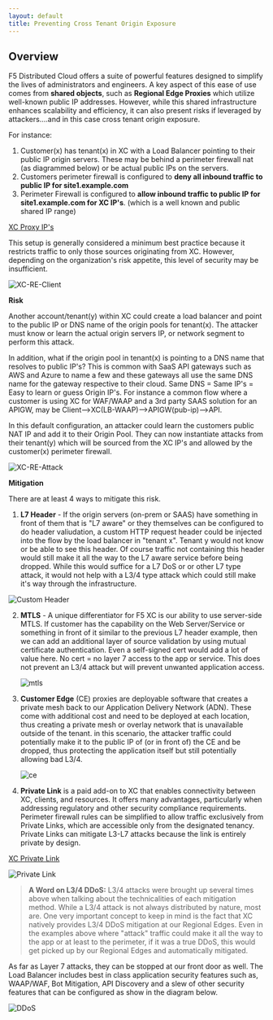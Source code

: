 ```yaml
---
layout: default
title: Preventing Cross Tenant Origin Exposure
---
```


## Overview

F5 Distributed Cloud offers a suite of powerful features designed to simplify the lives of administrators and engineers. A key aspect of this ease of use comes from **shared objects**, such as **Regional Edge Proxies** which utilize well-known public IP addresses. However, while this shared infrastructure enhances scalability and efficiency, it can also present risks if leveraged by attackers....and in this case cross tenant origin exposure.  

For instance:

1. Customer(x) has tenant(x) in XC with a Load Balancer pointing to their public IP origin servers. These may be behind a perimeter firewall nat (as diagrammed below) or be actual public IPs on the servers. 
2. Customers perimeter firewall is configured to **deny all inbound traffic to public IP for site1.example.com**
3. Perimeter Firewall is configured to **allow inbound traffic to public IP for site1.example.com for XC IP's**. (which is a well known and public shared IP range) 

[XC Proxy IP's](https://docs.cloud.f5.com/docs-v2/platform/reference/network-cloud-ref)

This setup is generally considered a minimum best practice because it restricts traffic to only those sources originating from XC. However, depending on the organization's risk appetite, this level of security may be insufficient. 

   ![XC-RE-Client](/xc-images/xc-re-client.png)


**Risk**

Another account/tenant(y) within XC could create a load balancer and point to the public IP or DNS name of the origin pools for tenant(x). The attacker must know or learn the actual origin servers IP, or network segment to perform this attack. 

In addition, what if the origin pool in tenant(x) is pointing to a DNS name that resolves to public IP's? This is common with SaaS API gateways such as AWS and Azure to name a few and these gateways all use the same DNS name for the gateway respective to their cloud. Same DNS = Same IP's = Easy to learn or guess Origin IP's. For instance a common flow where a customer is using XC for WAF/WAAP and a 3rd party SAAS solution for an APIGW, may be Client-->XC(LB-WAAP)-->APIGW(pub-ip)-->API. 

In this default configuration, an attacker could learn the customers public NAT IP and add it to their Origin Pool. They can now instantiate attacks from their tenant(y) which will be sourced from the XC IP's and allowed by the customer(x) perimeter firewall. 

  ![XC-RE-Attack](/xc-images/xc-re-attack.png)

**Mitigation**
 
There are at least 4 ways to mitigate this risk. 

 1. **L7 Header** - If the origin servers (on-prem or SAAS) have something in front of them that is "L7 aware" or they themselves can be configured to do header valiudation, a custom HTTP request header could be injected into the flow by the load balancer in "tenant x". Tenant y would not know or be able to see this header. Of course traffic not containing this header would still make it all the way to the L7 aware service before being dropped. While this would suffice for a L7 DoS or or other L7 type attack, it would not help with a L3/4 type attack which could still make it's way through the infrastructure.  
 
   ![Custom Header](/xc-images/header.png)
 

2. **MTLS** - A unique differentiator for F5 XC is our ability to use server-side MTLS. If customer has the capability on the Web Server/Service or something in front of it similar to the previous L7 header example, then we can add an additional layer of source validation by using mutual certificate authentication. Even a self-signed cert would add a lot of value here. No cert = no layer 7 access to the app or service. This does not prevent an L3/4 attack but will prevent unwanted application access. 

   ![mtls](/xc-images/mtls.png)

3. **Customer Edge** (CE) proxies are deployable software that creates a private mesh back to our Application Delivery Network (ADN). These come with additional cost and need to be deployed at each location, thus creating a private mesh or overlay network that is unavailable outside of the tenant. in this scenario, the attacker traffic could potentially make it to the public IP of (or in front of) the CE and be dropped, thus protecting the application itself but still potentially allowing bad L3/4. 


   ![ce](/xc-images/ce.png)


4. **Private Link** is a paid add-on to XC that enables connectivity between XC, clients, and resources. It offers many advantages, particularly when addressing regulatory and other security compliance requirements. Perimeter firewall rules can be simplified to allow traffic exclusively from Private Links, which are accessible only from the designated tenancy. Private Links can mitigate L3-L7 attacks because the link is entirely private by design.

[XC Private Link](https://www.f5.com/pdf/solution-profiles/introducing-f5-distributed-cloud-private-link-solution-overview.pdf)

   ![Private Link](/xc-images/private-l.png)

  
> **A Word on L3/4 DDoS:** L3/4 attacks were brought up several times above when talking about the technicalities of each mitigation method. While a L3/4 attack is not always distributed by nature, most are. One very important concept to keep in mind is the fact that XC natively provides L3/4 DDoS mitigation at our Regional Edges. Even in the examples above where "attack" traffic could make it all the way to the app or at least to the perimeter, if it was a true DDoS, this would get picked up by our Regional Edges and automatically mitigated. 

As far as Layer 7 attacks, they can be stopped at our front door as well. The Load Balancer includes best in class application security features such as, WAAP/WAF, Bot Mitigation, API Discovery and a slew of other security features that can be configured as show in the diagram below. 

   ![DDoS](/xc-images/ddos.png)

   